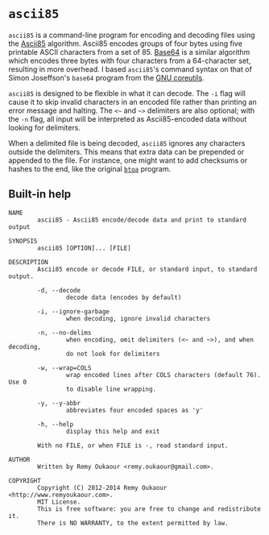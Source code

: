 # `ascii85`

`ascii85` is a command-line program for encoding and decoding files using the
[Ascii85](https://en.wikipedia.org/wiki/Ascii85) algorithm. Ascii85 encodes
groups of four bytes using five printable ASCII characters from a set of 85.
[Base64](https://en.wikipedia.org/wiki/Base64) is a similar algorithm which
encodes three bytes with four characters from a 64-character set, resulting in
more overhead. I based `ascii85`'s command syntax on that of Simon Joseffson's
`base64` program from the [GNU coreutils](http://www.gnu.org/software/coreutils/).

`ascii85` is designed to be flexible in what it can decode. The `-i` flag will
cause it to skip invalid characters in an encoded file rather than printing an
error message and halting. The `<~` and `~>` delimiters are also optional; with
the `-n` flag, all input will be interpreted as Ascii85-encoded data without
looking for delimiters.

When a delimited file is being decoded, `ascii85` ignores any characters outside
the delimiters. This means that extra data can be prepended or appended to the
file. For instance, one might want to add checksums or hashes to the end, like
the original [`btoa`](http://en.wikipedia.org/wiki/Ascii85#btoa_version) program.

## Built-in help

```
NAME
        ascii85 - Ascii85 encode/decode data and print to standard output

SYNOPSIS
        ascii85 [OPTION]... [FILE]

DESCRIPTION
        Ascii85 encode or decode FILE, or standard input, to standard output.

        -d, --decode
                decode data (encodes by default)

        -i, --ignore-garbage
                when decoding, ignore invalid characters

        -n, --no-delims
                when encoding, omit delimiters (<~ and ~>), and when decoding,
                do not look for delimiters

        -w, --wrap=COLS
                wrap encoded lines after COLS characters (default 76).  Use 0
                to disable line wrapping.

        -y, --y-abbr
                abbreviates four encoded spaces as 'y'

        -h, --help
                display this help and exit

        With no FILE, or when FILE is -, read standard input.

AUTHOR
        Written by Remy Oukaour <remy.oukaour@gmail.com>.

COPYRIGHT
        Copyright (C) 2012-2014 Remy Oukaour <http://www.remyoukaour.com>.
        MIT License.
        This is free software: you are free to change and redistribute it.
        There is NO WARRANTY, to the extent permitted by law.
```
